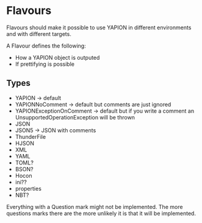 # Flavours

Flavours should make it possible to use YAPION in different environments and with different targets.

A Flavour defines the following:
- How a YAPION object is outputed
- If prettifying is possible

## Types
- YAPION -> default
- YAPIONNoComment -> default but comments are just ignored
- YAPIONExceptionOnComment -> default but if you write a comment an UnsupportedOperationException will be thrown
- JSON
- JSON5 -> JSON with comments
- ThunderFile
- HJSON
- XML
- YAML
- TOML?
- BSON?
- Hocon
- ini??
- properties
- NBT?

Everything with a Question mark might not be implemented. The more questions marks there are the more unlikely it is that it will be implemented.
